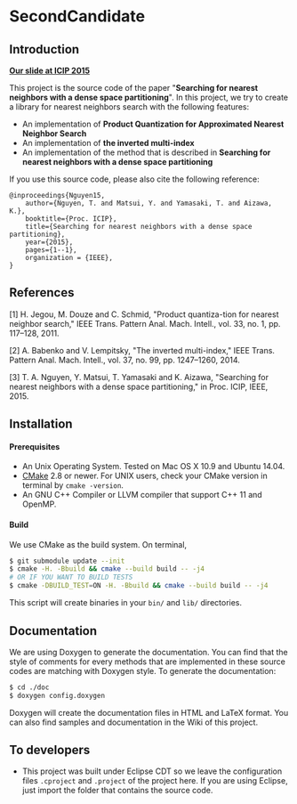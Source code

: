 SecondCandidate
================================

## Introduction

**[Our slide at ICIP 2015](http://tech-codes.com/wp-content/uploads/2015/09/icip-slide-v2.pdf)**

This project is the source code of the paper "**Searching for nearest neighbors with a dense space partitioning**".
In this project, we try to create a library for nearest neighbors search with the following features:

* An implementation of **Product Quantization for Approximated Nearest Neighbor Search** 
* An implementation of **the inverted multi-index**
* An implementation of the method that is described in **Searching for nearest neighbors with a dense space partitioning**

If you use this source code, please also cite the following reference:

```
@inproceedings{Nguyen15, 
	author={Nguyen, T. and Matsui, Y. and Yamasaki, T. and Aizawa, K.}, 
	booktitle={Proc. ICIP}, 
	title={Searching for nearest neighbors with a dense space partitioning}, 
	year={2015}, 
	pages={1--1}, 
	organization = {IEEE},
}
```

## References
[1] H. Jegou, M. Douze and C. Schmid, "Product quantiza-tion for nearest neighbor search," IEEE Trans. Pattern Anal. Mach. Intell., vol. 33, no. 1, pp. 117–128, 2011.

[2] A. Babenko and V. Lempitsky, "The inverted multi-index," IEEE Trans. Pattern Anal. Mach. Intell., vol. 37, no. 99, pp. 1247–1260, 2014.

[3] T. A. Nguyen, Y. Matsui, T. Yamasaki and K. Aizawa, "Searching for nearest neighbors with a dense space partitioning," in Proc. ICIP, IEEE, 2015.

## Installation

#### Prerequisites

* An Unix Operating System. Tested on Mac OS X 10.9 and Ubuntu 14.04.
* [CMake](http://www.cmake.org/) 2.8 or newer. For UNIX users, check your CMake version in terminal by `cmake -version`.
* An GNU C++ Compiler or LLVM compiler that support C++ 11 and OpenMP.

#### Build

We use CMake as the build system. On terminal,
```bash
$ git submodule update --init
$ cmake -H. -Bbuild && cmake --build build -- -j4
# OR IF YOU WANT TO BUILD TESTS
$ cmake -DBUILD_TEST=ON -H. -Bbuild && cmake --build build -- -j4
```
This script will create binaries in your `bin/` and `lib/` directories. 

## Documentation

We are using Doxygen to generate the documentation. You can find that the style of comments for every methods that are implemented in these source codes are matching with Doxygen style.
To generate the documentation:

```bash
$ cd ./doc
$ doxygen config.doxygen
```

Doxygen will create the documentation files in HTML and LaTeX format. You can also find samples and documentation in the Wiki of this project.

## To developers

* This project was built under Eclipse CDT so we leave the configuration files `.cproject` and `.project` of the project here. If you are using Eclipse, just import the folder that contains the source code.

